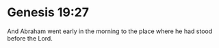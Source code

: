 # Genesis 19:27

And Abraham went early in the morning to the place where he had stood before the Lord.
